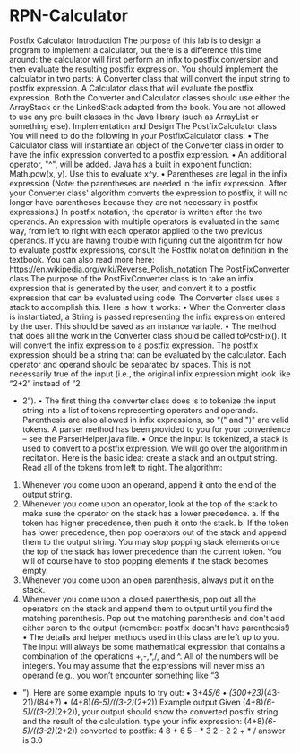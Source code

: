 # RPN-Calculator
Postfix Calculator
Introduction
The purpose of this lab is to design a program to implement a calculator, but there is a
difference this time around: the calculator will first perform an infix to postfix conversion
and then evaluate the resulting postfix expression.
You should implement the calculator in two parts:
A Converter class that will convert the input string to postfix expression.
A Calculator class that will evaluate the postfix expression.
Both the Converter and Calculator classes should use either the ArrayStack or the
LinkedStack adapted from the book. You are not allowed to use any pre-built classes in
the Java library (such as ArrayList or something else).
Implementation and Design
The PostfixCalculator class
You will need to do the following in your PostfixCalculator
class:
• The Calculator class will instantiate an object of the Converter class in order to
have the infix expression converted to a postfix expression.
• An additional operator, "^", will be added. Java has a built in exponent function:
Math.pow(x, y). Use this to evaluate x^y.
• Parentheses are legal in the infix expression (Note: the parentheses are needed in
the infix expression. After your Converter class' algorithm converts the expression
to postfix, it will no longer have parentheses because they are not necessary in
postfix expressions.)
In postfix notation, the operator is written after the two operands. An expression with
multiple operators is evaluated in the same way, from left to right with each operator
applied to the two previous operands.
If you are having trouble with figuring out the algorithm for how to evaluate postfix
expressions, consult the Postfix notation definition in the textbook. You can also read
more here: https://en.wikipedia.org/wiki/Reverse_Polish_notation
The PostFixConverter class
The purpose of the PostFixConverter class is to take an infix expression that is generated
by the user, and convert it to a postfix expression that can be evaluated using code. The
Converter class uses a stack to accomplish this. Here is how it works:
• When the Converter class is instantiated, a String is passed representing the infix
expression entered by the user. This should be saved as an instance
variable.
• The method that does all the work in the Converter class should be called
toPostFix(). It will convert the infix expression to a postfix expression. The
postfix expression should be a string that can be evaluated by the calculator. Each
operator and operand should be separated by spaces. This is not necessarily true
of the input (i.e., the original infix expression might look like “2+2” instead of “2
+ 2”).
• The first thing the converter class does is to tokenize the input string into a list of
tokens representing operators and operands. Parenthesis are also allowed in infix
expressions, so "(" and ")" are valid tokens. A parser method has been provided to
you for your convenience – see the ParserHelper.java file.
• Once the input is tokenized, a stack is used to convert to a postfix expression. We
will go over the algorithm in recitation. Here is the basic idea: create a stack and
an output string. Read all of the tokens from left to right.
The algorithm:
1. Whenever you come upon an operand, append it onto the end of the output
string.
2. Whenever you come upon an operator, look at the top of the stack to make
sure the operator on the stack has a lower precedence.
a. If the token has higher precedence, then push it onto the stack.
b. If the token has lower precedence, then pop operators out of the stack
and append them to the output string. You may stop popping stack
elements once the top of the stack has lower precedence than the
current token. You will of course have to stop popping elements if the
stack becomes empty.
3. Whenever you come upon an open parenthesis, always put it on the stack.
4. Whenever you come upon a closed parenthesis, pop out all the operators
on the stack and append them to output until you find the matching
parenthesis. Pop out the matching parenthesis and don't add either paren to
the output (remember: postfix doesn't have parenthesis!)
• The details and helper methods used in this class are left up to you.
The input will always be some mathematical expression that contains a combination of
the operations +,-,*,/, and ^. All of the numbers will be integers. You may assume that
the expressions will never miss an operand (e.g., you won’t encounter something like “3
+ ”). Here are some example inputs to try out:
• 3+4*5/6
• (300+23)*(43-21)/(84+7)
• (4+8)*(6-5)/((3-2)*(2+2))
Example output
Given (4+8)*(6-5)/((3-2)*(2+2)), your output should show the converted postfix
string and the result of the calculation.
type your infix expression:
(4+8)*(6-5)/((3-2)*(2+2))
converted to postfix: 4 8 + 6 5 - * 3 2 - 2 2 + * /
answer is 3.0
